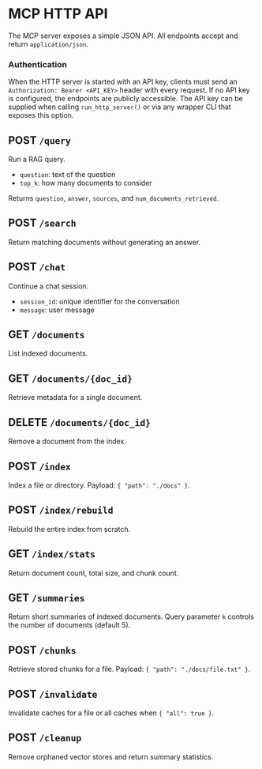 # MCP HTTP API

The MCP server exposes a simple JSON API. All endpoints accept and return
`application/json`.

### Authentication

When the HTTP server is started with an API key, clients must send an
`Authorization: Bearer <API_KEY>` header with every request. If no API key is
configured, the endpoints are publicly accessible. The API key can be supplied
when calling `run_http_server()` or via any wrapper CLI that exposes this
option.

## POST `/query`
Run a RAG query.
- `question`: text of the question
- `top_k`: how many documents to consider

Returns `question`, `answer`, `sources`, and `num_documents_retrieved`.

## POST `/search`
Return matching documents without generating an answer.

## POST `/chat`
Continue a chat session.
- `session_id`: unique identifier for the conversation
- `message`: user message

## GET `/documents`
List indexed documents.

## GET `/documents/{doc_id}`
Retrieve metadata for a single document.

## DELETE `/documents/{doc_id}`
Remove a document from the index.

## POST `/index`
Index a file or directory. Payload: `{ "path": "./docs" }`.

## POST `/index/rebuild`
Rebuild the entire index from scratch.

## GET `/index/stats`
Return document count, total size, and chunk count.

## GET `/summaries`
Return short summaries of indexed documents. Query parameter `k` controls the
number of documents (default 5).

## POST `/chunks`
Retrieve stored chunks for a file. Payload: `{ "path": "./docs/file.txt" }`.

## POST `/invalidate`
Invalidate caches for a file or all caches when `{ "all": true }`.

## POST `/cleanup`
Remove orphaned vector stores and return summary statistics.

